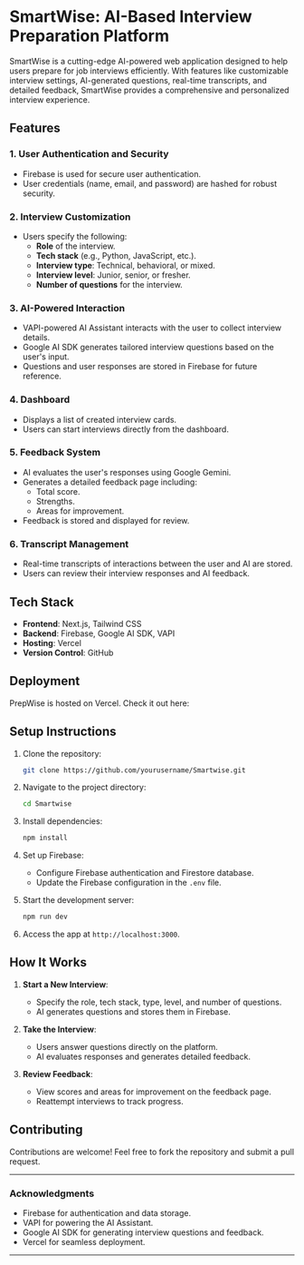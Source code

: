 # SmartWise: AI-Based Interview Preparation Platform

SmartWise is a cutting-edge AI-powered web application designed to help users prepare for job interviews efficiently. With features like customizable interview settings, AI-generated questions, real-time transcripts, and detailed feedback, SmartWise provides a comprehensive and personalized interview experience.

## Features

### 1. **User Authentication and Security**
- Firebase is used for secure user authentication.
- User credentials (name, email, and password) are hashed for robust security.

### 2. **Interview Customization**
- Users specify the following:
  - **Role** of the interview.
  - **Tech stack** (e.g., Python, JavaScript, etc.).
  - **Interview type**: Technical, behavioral, or mixed.
  - **Interview level**: Junior, senior, or fresher.
  - **Number of questions** for the interview.

### 3. **AI-Powered Interaction**
- VAPI-powered AI Assistant interacts with the user to collect interview details.
- Google AI SDK generates tailored interview questions based on the user's input.
- Questions and user responses are stored in Firebase for future reference.

### 4. **Dashboard**
- Displays a list of created interview cards.
- Users can start interviews directly from the dashboard.

### 5. **Feedback System**
- AI evaluates the user's responses using Google Gemini.
- Generates a detailed feedback page including:
  - Total score.
  - Strengths.
  - Areas for improvement.
- Feedback is stored and displayed for review.

### 6. **Transcript Management**
- Real-time transcripts of interactions between the user and AI are stored.
- Users can review their interview responses and AI feedback.

## Tech Stack

- **Frontend**: Next.js, Tailwind CSS
- **Backend**: Firebase, Google AI SDK, VAPI
- **Hosting**: Vercel
- **Version Control**: GitHub

## Deployment
PrepWise is hosted on Vercel. Check it out here: 

## Setup Instructions

1. Clone the repository:
   ```bash
   git clone https://github.com/yourusername/Smartwise.git
   ```

2. Navigate to the project directory:
   ```bash
   cd Smartwise
   ```

3. Install dependencies:
   ```bash
   npm install
   ```

4. Set up Firebase:
   - Configure Firebase authentication and Firestore database.
   - Update the Firebase configuration in the `.env` file.

5. Start the development server:
   ```bash
   npm run dev
   ```

6. Access the app at `http://localhost:3000`.

## How It Works

1. **Start a New Interview**:
   - Specify the role, tech stack, type, level, and number of questions.
   - AI generates questions and stores them in Firebase.

2. **Take the Interview**:
   - Users answer questions directly on the platform.
   - AI evaluates responses and generates detailed feedback.

3. **Review Feedback**:
   - View scores and areas for improvement on the feedback page.
   - Reattempt interviews to track progress.



## Contributing
Contributions are welcome! Feel free to fork the repository and submit a pull request.


---

### Acknowledgments
- Firebase for authentication and data storage.
- VAPI for powering the AI Assistant.
- Google AI SDK for generating interview questions and feedback.
- Vercel for seamless deployment.

---


